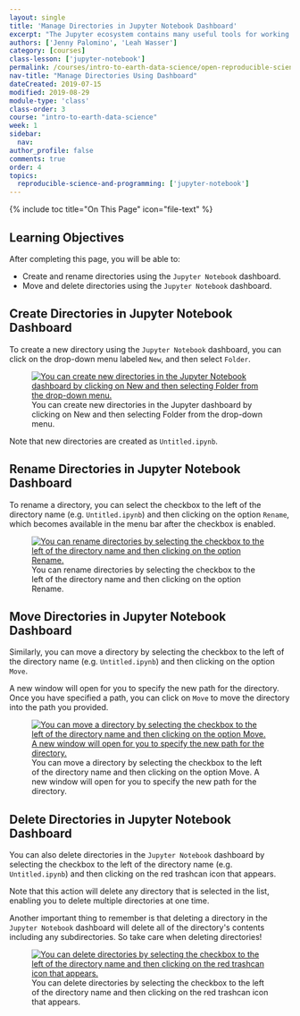 ```yaml
---
layout: single
title: 'Manage Directories in Jupyter Notebook Dashboard'
excerpt: "The Jupyter ecosystem contains many useful tools for working with Python including the Jupyter Notebook dashboard, which allows you to manage files and directories in your Jupyter environment. Learn how to create, rename, move, and delete directories using the Jupyter Notebook dashboard. "
authors: ['Jenny Palomino', 'Leah Wasser']
category: [courses]
class-lesson: ['jupyter-notebook']
permalink: /courses/intro-to-earth-data-science/open-reproducible-science/jupyter-python/manage-directories-jupyter-dashboard/
nav-title: "Manage Directories Using Dashboard"
dateCreated: 2019-07-15
modified: 2019-08-29
module-type: 'class'
class-order: 3
course: "intro-to-earth-data-science"
week: 1
sidebar:
  nav:
author_profile: false
comments: true
order: 4
topics:
  reproducible-science-and-programming: ['jupyter-notebook']
---
```


{% include toc title="On This Page" icon="file-text" %}

<div class='notice--success' markdown="1">

## <i class="fa fa-graduation-cap" aria-hidden="true"></i> Learning Objectives

After completing this page, you will be able to:

* Create and rename directories using the `Jupyter Notebook` dashboard.
* Move and delete directories using the `Jupyter Notebook` dashboard.

</div>
 
## Create Directories in Jupyter Notebook Dashboard

To create a new directory using the `Jupyter Notebook` dashboard, you can click on the drop-down menu labeled `New`, and then select `Folder`.

<figure>
 <a href="{{ site.url }}/images/courses/earth-analytics/bootcamp/jupyter-interface/create-folder.png">
 <img src="{{ site.url }}/images/courses/earth-analytics/bootcamp/jupyter-interface/create-folder.png" alt="You can create new directories in the Jupyter Notebook dashboard by clicking on New and then selecting Folder from the drop-down menu."></a>
 <figcaption> You can create new directories in the Jupyter dashboard by clicking on New and then selecting Folder from the drop-down menu.
 </figcaption>
</figure>

Note that new directories are created as `Untitled.ipynb`.


## Rename Directories in Jupyter Notebook Dashboard

To rename a directory, you can select the checkbox to the left of the directory name (e.g. `Untitled.ipynb`) and then clicking on the option `Rename`, which becomes available in the menu bar after the checkbox is enabled. 

<figure>
 <a href="{{ site.url }}/images/courses/earth-analytics/bootcamp/jupyter-interface/rename-folder.png">
 <img src="{{ site.url }}/images/courses/earth-analytics/bootcamp/jupyter-interface/rename-folder.png" alt="You can rename directories by selecting the checkbox to the left of the directory name and then clicking on the option Rename. "></a>
 <figcaption> You can rename directories by selecting the checkbox to the left of the directory name and then clicking on the option Rename. 
 </figcaption>
</figure>


## Move Directories in Jupyter Notebook Dashboard

Similarly, you can move a directory by selecting the checkbox to the left of the directory name (e.g. `Untitled.ipynb`) and then clicking on the option `Move`.

A new window will open for you to specify the new path for the directory. Once you have specified a path, you can click on `Move` to move the directory into the path you provided.  

<figure>
 <a href="{{ site.url }}/images/earth-analytics/jupyter-interface/move-folder.png">
 <img src="{{ site.url }}/images/earth-analytics/jupyter-interface/move-folder.png" alt="You can move a directory by selecting the checkbox to the left of the directory name and then clicking on the option Move. A new window will open for you to specify the new path for the directory."></a>
 <figcaption> You can move a directory by selecting the checkbox to the left of the directory name and then clicking on the option Move. A new window will open for you to specify the new path for the directory.
 </figcaption>
</figure>


## Delete Directories in Jupyter Notebook Dashboard

You can also delete directories in the `Jupyter Notebook` dashboard  by selecting the checkbox to the left of the directory name (e.g. `Untitled.ipynb`) and then clicking on the red trashcan icon that appears. 

Note that this action will delete any directory that is selected in the list, enabling you to delete multiple directories at one time. 

Another important thing to remember is that deleting a directory in the `Jupyter Notebook` dashboard will delete all of the directory's contents including any subdirectories. So take care when deleting directories! 

<figure>
 <a href="{{ site.url }}/images/earth-analytics/jupyter-interface/delete-folder.png">
 <img src="{{ site.url }}/images/earth-analytics/jupyter-interface/delete-folder.png" alt="You can delete directories by selecting the checkbox to the left of the directory name and then clicking on the red trashcan icon that appears."></a>
 <figcaption> You can delete directories by selecting the checkbox to the left of the directory name and then clicking on the red trashcan icon that appears.
 </figcaption>
</figure>

